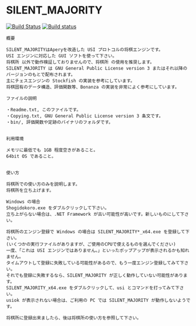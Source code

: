 # SILENT\_MAJORITY
 [![Build Status](https://travis-ci.org/ohga/silent_majority.svg?branch=1.2)](https://travis-ci.org/ohga/silent_majority)
 [![Build status](https://ci.appveyor.com/api/projects/status/13hah06b4damrsls?svg=true)](https://ci.appveyor.com/project/ohga/silent-majority)

```
概要

SILENT_MAJORITYはAperyを改造した USI プロトコルの将棋エンジンです。
USI エンジンに対応した GUI ソフトを使って下さい。
将棋所 以外で動作検証しておりませんので、将棋所 の使用を推奨します。
SILENT_MAJORITY は GNU General Public License version 3 またはそれ以降のバージョンのもとで配布されます。
主にチェスエンジンの Stockfish の実装を参考にしています。
将棋固有のデータ構造、評価関数等、Bonanza の実装を非常によく参考にしています。

ファイルの説明

・Readme.txt, このファイルです。
・Copying.txt, GNU General Public License version 3 条文です。
・bin/, 評価関数や定跡のバイナリのフォルダです。


利用環境

メモリに最低でも 1GB 程度空きがあること。
64bit OS であること。


使い方

将棋所での使い方のみを説明します。
将棋所を立ち上げます。

Windows の場合
Shogidokoro.exe をダブルクリックして下さい。
立ち上がらない場合は、.NET Framework が古い可能性が高いです。新しいものにして下さい。

将棋所のエンジン登録で Windows の場合は SILENT_MAJORITY*_x64.exe を登録して下さい。
(いくつかの実行ファイルがありますが、ご使用のCPUで使えるものを選んでください)
一度、「これは USI エンジンではありません。」といったポップアップが表示されるかも知れません。
タイムアウトして登録に失敗している可能性があるので、もう一度エンジン登録してみて下さい。
それでも登録に失敗するなら、SILENT_MAJORITY が正しく動作していない可能性があります。
SILENT_MAJORITY_x64.exe をダブルクリックして、usi とコマンドを打ってみて下さい。
usiok が表示されない場合は、ご利用の PC では SILENT_MAJORITY が動作しないようです。

将棋所に登録出来ましたら、後は将棋所の使い方を参照して下さい。
```

